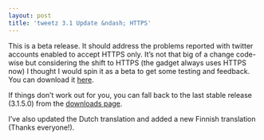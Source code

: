 ```yaml
---
layout: post
title: 'tweetz 3.1 Update &ndash; HTTPS'
---
```

This is a beta release. It should address the problems reported with twitter accounts enabled to accept HTTPS only. It’s not that big of a change code-wise but considering the shift to HTTPS (the gadget always uses HTTPS now) I thought I would spin it as a beta to get some testing and feedback. You can download it [here](/download.aspx?filename=downloads/tweetz31.beta.gadget).

If things don’t work out for you, you can fall back to the last stable release (3.1.5.0) from the [downloads page](/downloads).

I’ve also updated the Dutch translation and added a new Finnish translation (Thanks everyone!).
